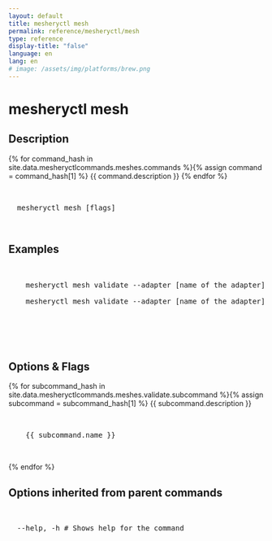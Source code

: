 ```yaml
---
layout: default
title: mesheryctl mesh
permalink: reference/mesheryctl/mesh
type: reference
display-title: "false"
language: en
lang: en
# image: /assets/img/platforms/brew.png
---
```


<!-- Copy this template to create individual doc pages for each mesheryctl commands -->

<!-- Name of the command -->
# mesheryctl mesh

<!-- Description of the command. Preferably a paragraph -->
## Description

{% for command_hash in site.data.mesheryctlcommands.meshes.commands %}{% assign command = command_hash[1] %}
{{ command.description }}
{% endfor %}

<!-- Basic usage of the command -->
<pre class="codeblock-pre">
  <div class="codeblock">
  mesheryctl mesh [flags] 
  </div>
</pre>

<!-- All possible example use cases of the command -->
## Examples


<pre class="codeblock-pre">
  <div class="codeblock">
    mesheryctl mesh validate --adapter [name of the adapter] --tokenPath [path to token for authentication] --spec [specification to be used for conformance test] --namespace [namespace to be used]

    mesheryctl mesh validate --adapter [name of the adapter] --tokenPath [path to token for authentication] --spec [specification to be used for conformance test]
  </div>
 </pre>
<br/>


<!-- Options/Flags available in this command -->
## Options & Flags

{% for subcommand_hash in site.data.mesheryctlcommands.meshes.validate.subcommand %}{% assign subcommand = subcommand_hash[1] %}
{{ subcommand.description }}
<pre class="codeblock-pre">
  <div class="codeblock">
    {{ subcommand.name }}
  </div>
</pre>
{% endfor %}
<br/>

## Options inherited from parent commands
<pre class="codeblock-pre">
  <div class="codeblock">
  --help, -h # Shows help for the command
  </div>
</pre>